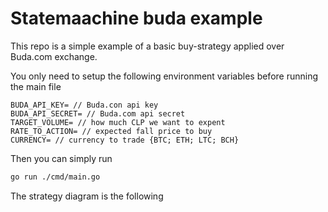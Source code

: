 # Statemaachine buda example

This repo is a simple example of a basic buy-strategy applied over Buda.com exchange.

You only need to setup the following environment variables before running the main file

```
BUDA_API_KEY= // Buda.con api key
BUDA_API_SECRET= // Buda.com api secret
TARGET_VOLUME= // how much CLP we want to expent
RATE_TO_ACTION= // expected fall price to buy
CURRENCY= // currency to trade {BTC; ETH; LTC; BCH}
```

Then you can simply run

```bash
go run ./cmd/main.go
```

The strategy diagram is the following


